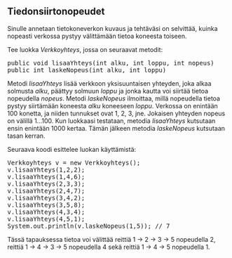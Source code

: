 ## Tiedonsiirtonopeudet ##

Sinulle annetaan tietokoneverkon kuvaus ja tehtäväsi on selvittää, kuinka nopeasti verkossa pystyy välittämään tietoa koneesta toiseen.

Tee luokka <em>Verkkoyhteys</em>, jossa on seuraavat metodit:

<pre>public void lisaaYhteys(int alku, int loppu, int nopeus)
public int laskeNopeus(int alku, int loppu)</pre>

Metodi <em>lisaaYhteys</em> lisää verkkoon yksisuuntaisen yhteyden, joka alkaa solmusta <em>alku</em>, päättyy solmuun <em>loppu</em> ja jonka kautta voi siirtää tietoa nopeudella <em>nopeus</em>.
Metodi <em>laskeNopeus</em> ilmoittaa, millä nopeudella tietoa pystyy siirtämään koneesta <em>alku</em> koneeseen <em>loppu</em>.
Verkossa on enintään 100 konetta, ja niiden tunnukset ovat 1, 2, 3, jne. Jokaisen yhteyden nopeus on välillä 1...100.
Kun luokkaasi testataan, metodia <em>lisaaYhteys</em> kutsutaan ensin enintään 1000 kertaa. Tämän jälkeen metodia <em>laskeNopeus</em> kutsutaan tasan kerran.

Seuraava koodi esittelee luokan käyttämistä:

<pre>Verkkoyhteys v = new Verkkoyhteys();
v.lisaaYhteys(1,2,2);
v.lisaaYhteys(1,4,6);
v.lisaaYhteys(2,3,3);
v.lisaaYhteys(2,4,7);
v.lisaaYhteys(3,4,2);
v.lisaaYhteys(3,5,8);
v.lisaaYhteys(4,3,4);
v.lisaaYhteys(4,5,1);
System.out.println(v.laskeNopeus(1,5)); // 7</pre>

Tässä tapauksessa tietoa voi välittää reittiä 1 → 2 → 3 → 5 nopeudella 2, reittiä 1 → 4 → 3 → 5 nopeudella 4 sekä reittiä 1 → 4 → 5 nopeudella 1.
